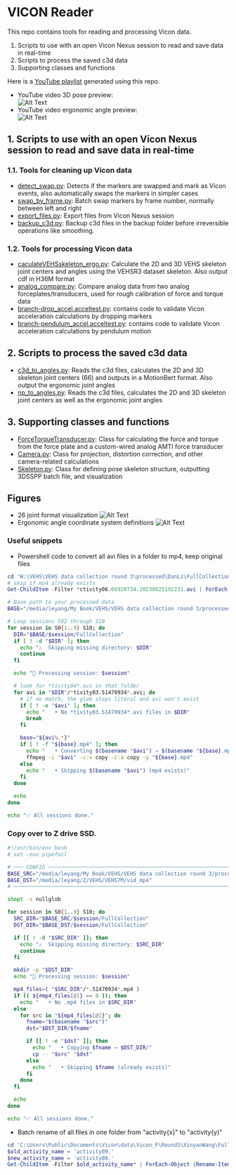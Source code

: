# VICON Reader

This repo contains tools for reading and processing Vicon data.
1. Scripts to use with an open Vicon Nexus session to read and save data in real-time
2. Scripts to process the saved c3d data
3. Supporting classes and functions

Here is a [YouTube playlist](https://youtube.com/playlist?list=PLjMAlxkYpRr0PwPyE3-LDrwiz8xIsNuma&si=HpLm-B3SFCHOHMK4) generated using this repo.
* YouTube video 3D pose preview:  
  ![Alt Text](/figures/Youtube_pose_preview.png)
* YouTube video ergonomic angle preview:  
  ![Alt Text](/figures/Youtube_angle_preview.png)

## 1. Scripts to use with an open Vicon Nexus session to read and save data in real-time
### 1.1. Tools for cleaning up Vicon data
* [detect_swap.py](nexus_tools/detect_swap.py): Detects if the markers are swapped and mark as Vicon events, also automatically swaps the markers in simpler cases
* [swap_by_frame.py](tools/swap_by_frame.py): Batch swap markers by frame number, normally between left and right
* [export_files.py](tools/export_files.py): Export files from Vicon Nexus session
* [backup_c3d.py](tools/backup_c3d.py): Backup c3d files in the backup folder before irreversible operations like smoothing. 

### 1.2. Tools for processing Vicon data
* [caculateVEHSskeleton_ergo.py](caculateVEHSskeleton_ergo.py): Calculate the 2D and 3D VEHS skeleton joint centers and angles using the VEHSR3 dataset skeleton. Also output cdf in H36M format
* [analog_compare.py](nexus_tools/analog_compare.py): Compare analog data from two analog forceplates/transducers, used for rough calibration of force and torque data
* [branch-drop_accel.acceltest.py](acceltest.py): contains code to validate Vicon acceleration calculations by dropping markers
* [branch-pendulum_accel.acceltest.py](acceltest.py): contains code to validate Vicon acceleration calculations by pendulum motion

## 2. Scripts to process the saved c3d data
* [c3d_to_angles.py](/conversion_script/c3d_to_angles.py): Reads the c3d files, calculates the 2D and 3D skeleton joint centers (66) and outputs in a MotionBert format. Also output the ergonomic joint angles
* [np_to_angles.py](/conversion_script/np_to_angles.py): Reads the c3d files, calculates the 2D and 3D skeleton joint centers as well as the ergonomic joint angles


## 3. Supporting classes and functions
* [ForceTorqueTransducer.py](tools/ForceTorqueTransducer.py): Class for calculating the force and torque from the force plate and a custom-wired analog AMTI force transducer
* [Camera.py](Camera.py): Class for projection, distortion correction, and other camera-related calculations
* [Skeleton.py](Skeleton.py): Class for defining pose skeleton structure, outputting 3DSSPP batch file, and visualization

## Figures
* 26 joint format visualization
![Alt Text](/figures/26joints.png)
* Ergonomic angle coordinate system definitions
![Alt Text](/figures/angle_coord.png)

### Useful snippets
- Powershell code to convert all avi files in a folder to mp4, keep original files
```powershell
cd 'W:\VEHS\VEHS data collection round 3\processed\DanLi\FullCollection'
# skip if mp4 already exists
Get-ChildItem -Filter *ctivity06.66920734.20230825192231.avi | ForEach-Object { If (!(Test-Path "$($_.DirectoryName)/$($_.BaseName).mp4")) {ffmpeg -i $_.FullName -c:v copy -c:a copy -y "$($_.DirectoryName)/$($_.BaseName).mp4"}}

```

```bash
# Base path to your processed data
BASE="/media/leyang/My Book/VEHS/VEHS data collection round 3/processed"

# Loop sessions S02 through S10
for session in S0{1..9} S10; do
  DIR="$BASE/$session/FullCollection"
  if [ ! -d "$DIR" ]; then
    echo "⚠️  Skipping missing directory: $DIR"
    continue
  fi

  echo "🔄 Processing session: $session"

  # look for *tivity04*.avi in that folder
  for avi in "$DIR"/*tivity03.51470934*.avi; do
    # if no match, the glob stays literal and avi won't exist
    if [ ! -e "$avi" ]; then
      echo "   • No *tivity03.51470934*.avi files in $DIR"
      break
    fi

    base="${avi%.*}"
    if [ ! -f "${base}.mp4" ]; then
      echo "   • Converting $(basename "$avi") → $(basename "${base}.mp4")"
      ffmpeg -i "$avi" -c:v copy -c:a copy -y "${base}.mp4"
    else
      echo "   • Skipping $(basename "$avi") (mp4 exists)"
    fi
  done

  echo
done

echo "✅ All sessions done."

```
### Copy over to Z drive SSD.

```bash
#!/usr/bin/env bash
# set -euo pipefail

# ─── CONFIG ────────────────────────────────────────────────────────────────────
BASE_SRC="/media/leyang/My Book/VEHS/VEHS data collection round 3/processed"
BASE_DST="/media/leyang/Z/VEHS/VEHS7M/vid_mp4"
# ────────────────────────────────────────────────────────────────────────────────

shopt -s nullglob

for session in S0{1..9} S10; do
  SRC_DIR="$BASE_SRC/$session/FullCollection"
  DST_DIR="$BASE_DST/$session/FullCollection"

  if [[ ! -d "$SRC_DIR" ]]; then
    echo "⚠️  Skipping missing directory: $SRC_DIR"
    continue
  fi

  mkdir -p "$DST_DIR"
  echo "🔄 Processing session: $session"

  mp4_files=( "$SRC_DIR"/*.51470934*.mp4 )
  if (( ${#mp4_files[@]} == 0 )); then
    echo "   • No .mp4 files in $SRC_DIR"
  else
    for src in "${mp4_files[@]}"; do
      fname="$(basename "$src")"
      dst="$DST_DIR/$fname"

      if [[ ! -e "$dst" ]]; then
        echo "   • Copying $fname → $DST_DIR/"
        cp -- "$src" "$dst"
      else
        echo "   • Skipping $fname (already exists)"
      fi
    done
  fi

  echo
done

echo "✅ All sessions done."


```


- Batch rename of all files in one folder from "activity{x}" to "activity{y)"
```powershell
cd 'C:\Users\Public\Documents\Vicon\data\Vicon_F\Round3\XinyanWang\FullCollection'
$old_activity_name = 'activity09.'
$new_activity_name = 'activity00.'
Get-ChildItem -Filter $old_activity_name* | ForEach-Object {Rename-Item $_ -NewName ($_.Name -replace $old_activity_name, $new_activity_name)}

```


